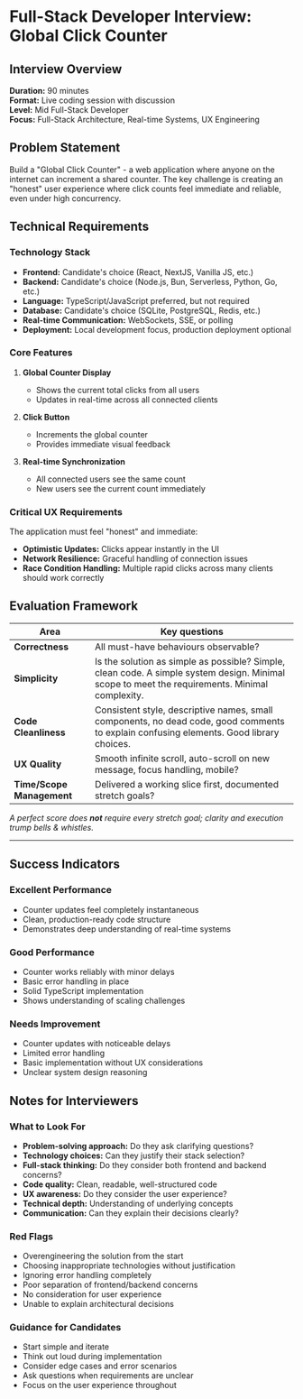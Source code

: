 # Full-Stack Developer Interview: Global Click Counter

## Interview Overview

**Duration:** 90 minutes  
**Format:** Live coding session with discussion  
**Level:** Mid Full-Stack Developer  
**Focus:** Full-Stack Architecture, Real-time Systems, UX Engineering

## Problem Statement

Build a "Global Click Counter" - a web application where anyone on the internet can increment a shared counter. The key challenge is creating an "honest" user experience where click counts feel immediate and reliable, even under high concurrency.

## Technical Requirements

### Technology Stack
- **Frontend:** Candidate's choice (React, NextJS, Vanilla JS, etc.)
- **Backend:** Candidate's choice (Node.js, Bun, Serverless, Python, Go, etc.)
- **Language:** TypeScript/JavaScript preferred, but not required
- **Database:** Candidate's choice (SQLite, PostgreSQL, Redis, etc.)
- **Real-time Communication:** WebSockets, SSE, or polling
- **Deployment:** Local development focus, production deployment optional

### Core Features
1. **Global Counter Display**
   - Shows the current total clicks from all users
   - Updates in real-time across all connected clients

2. **Click Button**
   - Increments the global counter
   - Provides immediate visual feedback

3. **Real-time Synchronization**
   - All connected users see the same count
   - New users see the current count immediately

### Critical UX Requirements

The application must feel "honest" and immediate:
- **Optimistic Updates:** Clicks appear instantly in the UI
- **Network Resilience:** Graceful handling of connection issues
- **Race Condition Handling:** Multiple rapid clicks across many clients should work correctly

## Evaluation Framework

|Area|Key questions|
|---|---|
|**Correctness**|All must-have behaviours observable?  
|**Simplicity**|Is the solution as simple as possible? Simple, clean code. A simple system design. Minimal scope to meet the requirements. Minimal complexity.|
|**Code Cleanliness**|Consistent style, descriptive names, small components, no dead code, good comments to explain confusing elements. Good library choices.|
|**UX Quality**|Smooth infinite scroll, auto-scroll on new message, focus handling, mobile?|
|**Time/Scope Management**|Delivered a working slice first, documented stretch goals?|

*A perfect score does **not** require every stretch goal; clarity and execution trump bells & whistles.*

---

## Success Indicators

### Excellent Performance
- Counter updates feel completely instantaneous
- Clean, production-ready code structure
- Demonstrates deep understanding of real-time systems

### Good Performance
- Counter works reliably with minor delays
- Basic error handling in place
- Solid TypeScript implementation
- Shows understanding of scaling challenges

### Needs Improvement
- Counter updates with noticeable delays
- Limited error handling
- Basic implementation without UX considerations
- Unclear system design reasoning


## Notes for Interviewers

### What to Look For
- **Problem-solving approach:** Do they ask clarifying questions?
- **Technology choices:** Can they justify their stack selection?
- **Full-stack thinking:** Do they consider both frontend and backend concerns?
- **Code quality:** Clean, readable, well-structured code
- **UX awareness:** Do they consider the user experience?
- **Technical depth:** Understanding of underlying concepts
- **Communication:** Can they explain their decisions clearly?

### Red Flags
- Overengineering the solution from the start
- Choosing inappropriate technologies without justification
- Ignoring error handling completely  
- Poor separation of frontend/backend concerns
- No consideration for user experience
- Unable to explain architectural decisions

### Guidance for Candidates
- Start simple and iterate
- Think out loud during implementation  
- Consider edge cases and error scenarios
- Ask questions when requirements are unclear
- Focus on the user experience throughout